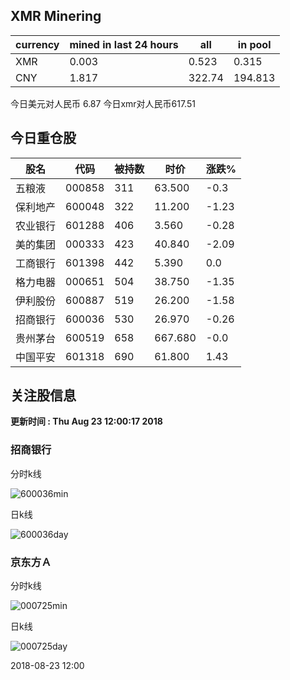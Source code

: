 ## XMR Minering

|currency|mined in last 24 hours|all|in pool|
|---|---|---|---|
|XMR|0.003|0.523|0.315|
|CNY|1.817|322.74|194.813|

今日美元对人民币 6.87	今日xmr对人民币617.51


## 今日重仓股 

|股名|代码|被持数|时价|涨跌%|
|---|---|---|---|---|
|五粮液|000858|311|63.500|-0.3|
|保利地产|600048|322|11.200|-1.23|
|农业银行|601288|406|3.560|-0.28|
|美的集团|000333|423|40.840|-2.09|
|工商银行|601398|442|5.390|0.0|
|格力电器|000651|504|38.750|-1.35|
|伊利股份|600887|519|26.200|-1.58|
|招商银行|600036|530|26.970|-0.26|
|贵州茅台|600519|658|667.680|-0.0|
|中国平安|601318|690|61.800|1.43|

## 关注股信息
**更新时间 : Thu Aug 23 12:00:17 2018**
### 招商银行 
分时k线

![600036min](http://image.sinajs.cn/newchart/min/n/sh600036.gif)

日k线

![600036day](http://image.sinajs.cn/newchart/daily/n/sh600036.gif)

### 京东方Ａ 
分时k线

![000725min](http://image.sinajs.cn/newchart/min/n/sz000725.gif)

日k线

![000725day](http://image.sinajs.cn/newchart/daily/n/sz000725.gif)

2018-08-23 12:00
